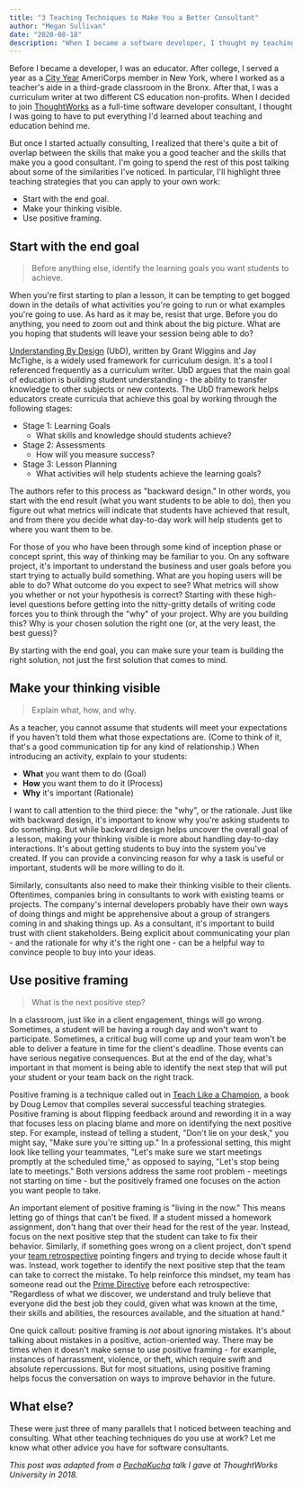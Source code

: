 ```yaml
---
title: "3 Teaching Techniques to Make You a Better Consultant"
author: "Megan Sullivan"
date: "2020-08-18"
description: "When I became a software developer, I thought my teaching days were behind me. But as it turns out, software consulting and teaching actually have a lot in common!"
---
```


Before I became a developer, I was an educator. After college, I served a year as a [City Year](https://www.cityyear.org/) AmeriCorps member in New York, where I worked as a teacher's aide in a third-grade classroom in the Bronx. After that, I was a curriculum writer at two different CS education non-profits. When I decided to join [ThoughtWorks](https://www.thoughtworks.com/) as a full-time software developer consultant, I thought I was going to have to put everything I'd learned about teaching and education behind me.

But once I started actually consulting, I realized that there's quite a bit of overlap between the skills that make you a good teacher and the skills that make you a good consultant. I'm going to spend the rest of this post talking about some of the similarities I've noticed. In particular, I'll highlight three teaching strategies that you can apply to your own work:

* Start with the end goal.
* Make your thinking visible.
* Use positive framing.

## Start with the end goal

> Before anything else, identify the learning goals you want students to achieve.

When you're first starting to plan a lesson, it can be tempting to get bogged down in the details of what activities you're going to run or what examples you're going to use. As hard as it may be, resist that urge. Before you do anything, you need to zoom out and think about the big picture. What are you hoping that students will leave your session being able to do?

[Understanding By Design](http://www.ascd.org/Publications/Books/Overview/Understanding-by-Design-Expanded-2nd-Edition.aspx) (UbD), written by Grant Wiggins and Jay McTighe, is a widely used framework for curriculum design. It's a tool I referenced frequently as a curriculum writer. UbD argues that the main goal of education is building student understanding - the ability to transfer knowledge to other subjects or new contexts. The UbD framework helps educators create curricula that achieve this goal by working through the following stages:

* Stage 1: Learning Goals
    * What skills and knowledge should students achieve?
* Stage 2: Assessments
    * How will you measure success?
* Stage 3: Lesson Planning
    * What activities will help students achieve the learning goals?

The authors refer to this process as "backward design." In other words, you start with the end result (what you want students to be able to do), then you figure out what metrics will indicate that students have achieved that result, and from there you decide what day-to-day work will help students get to where you want them to be.

For those of you who have been through some kind of inception phase or concept sprint, this way of thinking may be familiar to you. On any software project, it's important to understand the business and user goals before you start trying to actually build something. What are you hoping users will be able to do? What outcome do you expect to see? What metrics will show you whether or not your hypothesis is correct? Starting with these high-level questions before getting into the nitty-gritty details of writing code forces you to think through the "why" of your project. Why are you building this? Why is your chosen solution the right one (or, at the very least, the best guess)?

By starting with the end goal, you can make sure your team is building the right solution, not just the first solution that comes to mind.

## Make your thinking visible

> Explain what, how, and why.

As a teacher, you cannot assume that students will meet your expectations if you haven't told them what those expectations are. (Come to think of it, that's a good communication tip for any kind of relationship.) When introducing an activity, explain to your students:

* **What** you want them to do (Goal)
* **How** you want them to do it (Process)
* **Why** it's important (Rationale)

I want to call attention to the third piece: the "why", or the rationale. Just like with backward design, it's important to know why you're asking students to do something. But while backward design helps uncover the overall goal of a lesson, making your thinking visible is more about handling day-to-day interactions. It's about getting students to buy into the system you've created. If you can provide a convincing reason for why a task is useful or important, students will be more willing to do it.

Similarly, consultants also need to make their thinking visible to their clients. Oftentimes, companies bring in consultants to work with existing teams or projects. The company's internal developers probably have their own ways of doing things and might be apprehensive about a group of strangers coming in and shaking things up. As a consultant, it's important to build trust with client stakeholders. Being explicit about communicating your plan - and the rationale for why it's the right one - can be a helpful way to convince people to buy into your ideas.

## Use positive framing

> What is the next positive step?

In a classroom, just like in a client engagement, things will go wrong. Sometimes, a student will be having a rough day and won't want to participate. Sometimes, a critical bug will come up and your team won't be able to deliver a feature in time for the client's deadline. Those events can have serious negative consequences. But at the end of the day, what's important in that moment is being able to identify the next step that will put your student or your team back on the right track.

Positive framing is a technique called out in [Teach Like a Champion](https://teachlikeachampion.com/books/teach-like-champion-2-0), a book by Doug Lemov that compiles several successful teaching strategies. Positive framing is about flipping feedback around and rewording it in a way that focuses less on placing blame and more on identifying the next positive step. For example, instead of telling a student, "Don't lie on your desk," you might say, "Make sure you're sitting up." In a professional setting, this might look like telling your teammates, "Let's make sure we start meetings promptly at the scheduled time," as opposed to saying, "Let's stop being late to meetings." Both versions address the same root problem - meetings not starting on time - but the positively framed one focuses on the action you want people to take.

An important element of positive framing is "living in the now." This means letting go of things that can't be fixed. If a student missed a homework assignment, don't hang that over their head for the rest of the year. Instead, focus on the next positive step that the student can take to fix their behavior. Similarly, if something goes wrong on a client project, don't spend your [team retrospective](https://www.scrum.org/resources/what-is-a-sprint-retrospective) pointing fingers and trying to decide whose fault it was. Instead, work together to identify the next positive step that the team can take to correct the mistake. To help reinforce this mindset, my team has someone read out the [Prime Directive](http://www.funretrospectives.com/prime-directive/) before each retrospective: "Regardless of what we discover, we understand and truly believe that everyone did the best job they could, given what was known at the time, their skills and abilities, the resources available, and the situation at hand." 

One quick callout: positive framing is *not* about ignoring mistakes. It's about talking about mistakes in a positive, action-oriented way. There may be times when it doesn't make sense to use positive framing - for example, instances of harrassment, violence, or theft, which require swift and absolute repercussions. But for most situations, using positive framing helps focus the conversation on ways to improve behavior in the future.

## What else?

These were just three of many parallels that I noticed between teaching and consulting. What other teaching techniques do you use at work? Let me know what other advice you have for software consultants.

*This post was adapted from a [PechaKucha](https://en.wikipedia.org/wiki/PechaKucha) talk I gave at ThoughtWorks University in 2018.*